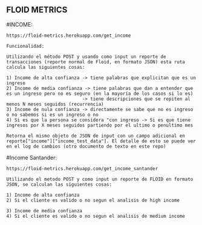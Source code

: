 ## FLOID METRICS

#INCOME:

    https://floid-metrics.herokuapp.com/get_income

    Funcionalidad:

    Utilizando el método POST y usando como input un reporte de transacciones (reporte normal de Floid, en formato JSON) esta ruta calcula las siguientes cosas:

    1) Income de alta confianza -> tiene palabras que explicitan que es un ingreso
    2) Income de media confianza -> tiene palabras que dan a entender que es un ingreso pero no es seguro (en la mayoría de los casos si lo es)
                                -> tiene descripciones que se repiten al menos N meses seguidos (recurrencia)
    3) Income de nula confianza -> directamente se sabe que no es ingreso o no sabemos si es un ingreso o no
    4) Si es que la persona se considera "con ingreso -> Si es que tiene ingresos por X meses seguidos partiendo por el ultimo o penultimo mes

    Retorna el mismo objeto de JSON de input con un campo adicional en reporte["income"]["income_test_data"]. El detalle de esto se puede ver en el log de cambios (otro documento de texto en este repo)



#Income Santander:

    https://floid-metrics.herokuapp.com/get_income_santander
    
    Utilizando el metodo POST y como input un reporte de FLOID en formato JSON, se calculan las siguientes cosas:
    
    1) Income de alta confianza
    2) Si el cliente es valido o no segun el analisis de high income
    
    3) Income de media confianza
    4) Si el cliente es valido o no segun el analisis de medium income